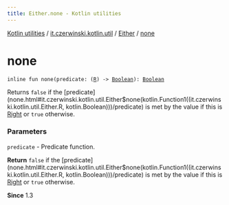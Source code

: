 ```yaml
---
title: Either.none - Kotlin utilities
---
```


[Kotlin utilities](../../index.html) / [it.czerwinski.kotlin.util](../index.html) / [Either](index.html) / [none](./none.html)

# none

`inline fun none(predicate: (`[`R`](index.html#R)`) -> `[`Boolean`](https://kotlinlang.org/api/latest/jvm/stdlib/kotlin/-boolean/index.html)`): `[`Boolean`](https://kotlinlang.org/api/latest/jvm/stdlib/kotlin/-boolean/index.html)

Returns `false` if the [predicate](none.html#it.czerwinski.kotlin.util.Either$none(kotlin.Function1((it.czerwinski.kotlin.util.Either.R, kotlin.Boolean)))/predicate) is met by the value if this is [Right](../-right/index.html) or `true` otherwise.

### Parameters

`predicate` - Predicate function.

**Return**
`false` if the [predicate](none.html#it.czerwinski.kotlin.util.Either$none(kotlin.Function1((it.czerwinski.kotlin.util.Either.R, kotlin.Boolean)))/predicate) is met by the value if this is [Right](../-right/index.html) or `true` otherwise.

**Since**
1.3

